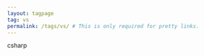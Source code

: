 ```yaml
---
layout: tagpage
tag: vs
permalink: /tags/vs/ # This is only required for pretty links.
---
```

 csharp